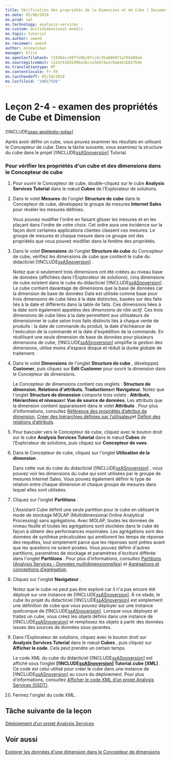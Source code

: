 ```yaml
---
title: Vérification des propriétés de la Dimension et de Cube | Documents Microsoft
ms.date: 05/08/2018
ms.prod: sql
ms.technology: analysis-services
ms.custom: multidimensional-models
ms.topic: tutorial
ms.author: owend
ms.reviewer: owend
author: minewiskan
manager: kfile
ms.openlocfilehash: f2436bccb97fe8bc07cc4c35a606971a769489ab
ms.sourcegitcommit: c12a7416d1996a3bcce3ebf4a3c9abe61b02fb9e
ms.translationtype: MT
ms.contentlocale: fr-FR
ms.lasthandoff: 05/10/2018
ms.locfileid: "34017556"
---
```

# <a name="lesson-2-4---reviewing-cube-and-dimension-properties"></a>Leçon 2-4 - examen des propriétés de Cube et Dimension
[!INCLUDE[ssas-appliesto-sqlas](../includes/ssas-appliesto-sqlas.md)]

Après avoir défini un cube, vous pouvez examiner les résultats en utilisant le Concepteur de cube. Dans la tâche suivante, vous examinez la structure du cube dans le projet [!INCLUDE[ssASnoversion](../includes/ssasnoversion-md.md)] Tutorial.  
  
### <a name="to-review-cube-and-dimension-properties-in-cube-designer"></a>Pour vérifier les propriétés d'un cube et des dimensions dans le Concepteur de cube  
  
1.  Pour ouvrir le Concepteur de cube, double-cliquez sur le cube **Analysis Services Tutorial** dans le nœud **Cubes** de l’Explorateur de solutions.  
  
2.  Dans le volet **Mesures** de l'onglet **Structure de cube** dans le Concepteur de cube, développez le groupe de mesures **Internet Sales** pour révéler les mesures définies.  
  
    Vous pouvez modifier l'ordre en faisant glisser les mesures et en les plaçant dans l'ordre de votre choix. Cet ordre aura une incidence sur la façon dont certaines applications clientes classent ces mesures. Le groupe de mesures et chaque mesure dans ce groupe ont des propriétés que vous pouvez modifier dans la fenêtre des propriétés.  
  
3.  Dans le volet **Dimensions** de l'onglet **Structure de cube** du Concepteur de cube, vérifiez les dimensions de cube que contient le cube du didacticiel [!INCLUDE[ssASnoversion](../includes/ssasnoversion-md.md)] .  
  
    Notez que si seulement trois dimensions ont été créées au niveau base de données (affichées dans l'Explorateur de solutions), cinq dimensions de cube existent dans le cube du didacticiel [!INCLUDE[ssASnoversion](../includes/ssasnoversion-md.md)] . Le cube contient davantage de dimensions que la base de données car la dimension de base de données Date est utilisée comme base pour trois dimensions de cube liées à la date distinctes, basées sur des faits liés à la date et différents dans la table de faits. Ces dimensions liées à la date sont également appelées des *dimensions de rôle actif*. Ces trois dimensions de cube liées à la date permettent aux utilisateurs de dimensionner le cube selon trois faits distincts liés à chaque vente de produits : la date de commande du produit, la date d'échéance de l'exécution de la commande et la date d'expédition de la commande. En réutilisant une seule dimension de base de données pour plusieurs dimensions de cube, [!INCLUDE[ssASnoversion](../includes/ssasnoversion-md.md)] simplifie la gestion des dimensions, utilise moins d'espace disque et réduit la durée globale de traitement.  
  
4.  Dans le volet **Dimensions** de l'onglet **Structure de cube** , développez **Customer**, puis cliquez sur **Edit Customer** pour ouvrir la dimension dans le Concepteur de dimensions.  
  
    Le Concepteur de dimensions contient ces onglets : **Structure de dimension**, **Relations d'attributs**, **Traductions**et **Navigateur**. Notez que l'onglet **Structure de dimension** comporte trois volets : **Attributs**, **Hiérarchies et niveaux**et **Vue de source de données**. Les attributs que la dimension contient apparaissent dans le volet **Attributs** . Pour plus d’informations, consultez [Référence des propriétés d’attribut de dimension](../analysis-services/multidimensional-models/dimension-attribute-properties-reference.md), [Créer des hiérarchies définies par l’utilisateur](../analysis-services/multidimensional-models/user-defined-hierarchies-create.md)et [Définir des relations d’attributs](../analysis-services/multidimensional-models/attribute-relationships-define.md).  
  
5.  Pour basculer vers le Concepteur de cube, cliquez avec le bouton droit sur le cube **Analysis Services Tutorial** dans le nœud **Cubes** de l’Explorateur de solutions, puis cliquez sur **Concepteur de vues**.  
  
6.  Dans le Concepteur de cube, cliquez sur l'onglet **Utilisation de la dimension** .  
  
    Dans cette vue du cube du didacticiel [!INCLUDE[ssASnoversion](../includes/ssasnoversion-md.md)] , vous pouvez voir les dimensions du cube qui sont utilisées par le groupe de mesures Internet Sales. Vous pouvez également définir le type de relation entre chaque dimension et chaque groupe de mesures dans lequel elles sont utilisées.  
  
7.  Cliquez sur l'onglet **Partitions** .  
  
    L'Assistant Cube définit une seule partition pour le cube en utilisant le mode de stockage MOLAP (Multidimensional Online Analytical Processing) sans agrégations. Avec MOLAP, toutes les données de niveau feuille et toutes les agrégations sont stockées dans le cube de façon à obtenir des performances maximales. Les agrégations sont des données de synthèse précalculées qui améliorent les temps de réponse des requêtes, tout simplement parce que les réponses sont prêtes avant que les questions ne soient posées. Vous pouvez définir d'autres partitions, paramètres de stockage et paramètres d'écriture différée dans l'onglet **Partitions** . Pour plus d’informations, consultez [Partitions &#40;Analysis Services - Données multidimensionnelles&#41;](../analysis-services/multidimensional-models-olap-logical-cube-objects/partitions-analysis-services-multidimensional-data.md) et [Agrégations et conceptions d’agrégation](../analysis-services/multidimensional-models-olap-logical-cube-objects/aggregations-and-aggregation-designs.md).  
  
8.  Cliquez sur l'onglet **Navigateur** .  
  
    Notez que le cube ne peut pas être exploré car il n'a pas encore été déployé sur une instance de [!INCLUDE[ssASnoversion](../includes/ssasnoversion-md.md)]. À ce stade, le cube du projet du didacticiel [!INCLUDE[ssASnoversion](../includes/ssasnoversion-md.md)] est simplement une définition de cube que vous pouvez déployer sur une instance quelconque de [!INCLUDE[ssASnoversion](../includes/ssasnoversion-md.md)]. Lorsque vous déployez et traitez un cube, vous créez les objets définis dans une instance de [!INCLUDE[ssASnoversion](../includes/ssasnoversion-md.md)] et remplissez les objets à partir des données issues des sources de données sous-jacentes.  
  
9. Dans l’Explorateur de solutions, cliquez avec le bouton droit sur **Analysis Services Tutorial** dans le nœud **Cubes** , puis cliquez sur **Afficher le code**. Cela peut prendre un certain temps.  
  
    Le code XML du cube du didacticiel [!INCLUDE[ssASnoversion](../includes/ssasnoversion-md.md)] est affiché sous l’onglet **[!INCLUDE[ssASnoversion](../includes/ssasnoversion-md.md)] Tutorial.cube [XML]** . Ce code est celui utilisé pour créer le cube dans une instance de [!INCLUDE[ssASnoversion](../includes/ssasnoversion-md.md)] au cours du déploiement. Pour plus d’informations, consultez [Afficher le code XML d’un projet Analysis Services &#40;SSDT&#41;](../analysis-services/multidimensional-models/view-the-xml-for-an-analysis-services-project-ssdt.md).  
  
10. Fermez l'onglet du code XML.  
  
## <a name="next-task-in-lesson"></a>Tâche suivante de la leçon  
[Déploiement d’un projet Analysis Services](../analysis-services/lesson-2-5-deploying-an-analysis-services-project.md)  
  
## <a name="see-also"></a>Voir aussi  
[Explorer les données d'une dimension dans le Concepteur de dimensions](../analysis-services/multidimensional-models/database-dimensions-browse-dimension-data-in-dimension-designer.md)  
  
  
  
